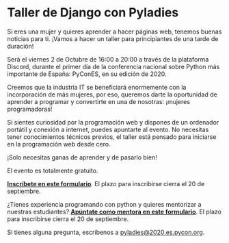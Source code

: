 # Taller de Django con Pyladies
Si eres una mujer y quieres aprender a hacer páginas web, tenemos buenas noticias para ti. ¡Vamos a hacer un taller para principiantes de una tarde de duración!

Será el viernes 2 de Octubre de 16:00 a 20:00 a través de la plataforma Discord, durante el primer día de la conferencia nacional sobre Python más importante de España: PyConES, en su edición de 2020.

Creemos que la industria IT se beneficiará enormemente con la incorporación de más mujeres, por eso, queremos darte la oportunidad de aprender a programar y convertirte en una de nosotras: ¡mujeres programadoras!

Si sientes curiosidad por la programación web y dispones de un ordenador portátil y conexión a internet, puedes apuntarte al evento.
No necesitas tener conocimientos técnicos previos, el taller está pensado para iniciarse en la programación web desde cero.

¡Solo necesitas ganas de aprender y de pasarlo bien!

El evento es totalmente gratuito.

**[Inscríbete en este formulario](https://docs.google.com/forms/d/e/1FAIpQLSfsfAn4wfgxDvTE1iTEHGu2hrKKp9vQOfvMYltb0aqZ-P4-MA/viewform)**. El plazo para inscribirse cierra el 20 de septiembre.

¿Tienes experiencia programando con python y quieres mentorizar a nuestras estudiantes? **[Apúntate como mentora en este formulario](https://docs.google.com/forms/d/e/1FAIpQLSeK1FfdDCEemgz3LW3cEJoqr52et_0-8VUMs4hSDVDu4vzaqg/viewform)**. El plazo para inscribirse cierra el 20 de septiembre.

Si tienes alguna pregunta, escríbenos a [pyladies@2020.es.pycon.org](mailto:pyladies@2020.es.pycon.org).
